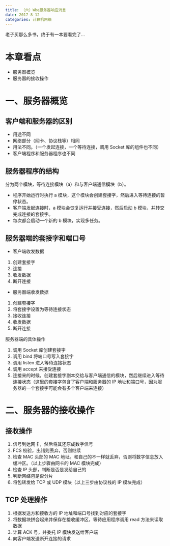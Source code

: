 ```yaml
---
title: （六）Wbe服务器响应消息
date: 2017-8-12
categories: 计算机网络
---
```


老子买那么多书，终于有一本要看完了...
<!--more-->
# 本章看点
- 服务器概览
- 服务器的接收操作

# 一、服务器概览
## 客户端和服务器的区别
- 用途不同
- 网络部分（网卡、协议栈等）相同
- 用法不同。（一个发起连接，一个等待连接，调用 Socket 库的组件也不同）
- 客户端程序和服务器程序也不同

## 服务器程序的结构
分为两个模块，等待连接模块（a）和与客户端通信模块（b）。
- 程序开始运行时执行 a 模块，这个模块会创建套接字，然后进入等待连接的暂停状态。
- 客户端发起连接时，a 模块会恢复运行并接受连接，然后启动 b 模块，并转交完成连接的套接字。
- 每次都会启动一个新的 b 模块，实现多任务。 

## 服务器端的套接字和端口号
- 客户端收发数据
1. 创建套接字
2. 连接
3. 收发数据
4. 断开连接
- 服务器端收发数据
1. 创建套接字
2. 将套接字设置为等待连接状态
3. 接收连接
4. 收发数据
5. 断开连接

服务器端的具体操作
1. 调用 Socket 库创建套接字
2. 调用 bind 将端口号写入套接字
3. 调用 listen 进入等待连接状态
4. 调用 accept 来接受连接
5. 连接来的时候，创建套接字副本交给与客户端通信的模块，然后继续进入等待连接状态（这里的套接字包含了客户端和服务器的 IP 地址和端口号，因为服务器的一个套接字可能会有多个客户端来连接）


# 二、服务器的接收操作
## 接收操作
1. 信号到达网卡，然后将其还原成数字信号
2. FCS 校验，出错则丢弃，否则继续
3. 检查 MAC 头部的 MAC 地址。和自己的不一样就丢弃，否则将数字信息放入缓冲区。（以上步骤由网卡的 MAC 模块完成）
4. 检查 IP 头部，判断是否是发给自己的
5. 判断网络包是否分片
6. 将包转发给 TCP 或 UDP 模块（以上三步由协议栈的 IP 模块完成）

## TCP 处理操作
1. 根据发送方和接收方的 IP 地址和端口号找到对应的套接字
2. 将数据块拼合起来并保存在接收缓冲区，等待应用程序调用 read 方法来读取数据
3. 计算 ACK 号，并委托 IP 模块发送给客户端
4. 向客户端发送断开连接的请求


